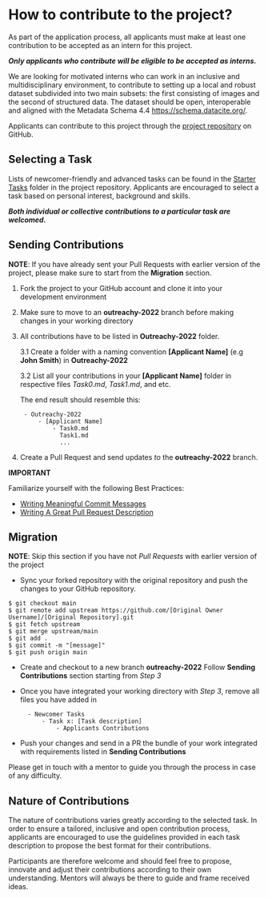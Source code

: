 # How to contribute to the project?

As part of the application process, all applicants must make at least one contribution to be accepted as an intern for this project.

 **_Only applicants who contribute will be eligible to be accepted as interns._**
 
 
We are looking for motivated interns who can work in an inclusive and multidisciplinary environment, to contribute to setting up a local and robust dataset subdivided into two main subsets: the first consisting of images and the second of structured data. The dataset should be open, interoperable and aligned with the Metadata Schema 4.4 https://schema.datacite.org/.

Applicants can contribute to this project through the [project repository](https://github.com/Mboalab/Mboalab-Outreachy_December-to-March-2022-internship-round) on GitHub. 

## Selecting a Task

Lists of newcomer-friendly and advanced tasks can be found in the [Starter Tasks](https://github.com/Mboalab/Mboalab-Outreachy_December-to-March-2022-internship-round/tree/main/Starter%20Tasks) folder in the project repository. 
Applicants are encouraged to select a task based on personal interest, background and skills.

_**Both individual or collective contributions to a particular task are welcomed.**_

## Sending Contributions 
**NOTE**: If you have already sent your Pull Requests with earlier version of the project, please make sure to start from the **Migration** section.

1. Fork the project to your GitHub account and clone it into your development environment
2. Make sure to move to an **outreachy-2022** branch before making changes in your working directory
3. All contributions have to be listed in **Outreachy-2022** folder.

    3.1 Create a folder with a naming convention **[Applicant Name]** (e.g **John Smith**) in **Outreachy-2022**
    
    3.2 List all your contributions in your **[Applicant Name]** folder in respective files *Task0.md*, *Task1.md*, and etc.
    
    The end result should resemble this:
    
        - Outreachy-2022
            - [Applicant Name]
                - Task0.md
                  Task1.md
                  ...
        
4. Create a Pull Request and send updates *to* the **outreachy-2022** branch.

**IMPORTANT**

Familiarize yourself with the following Best Practices:

- [Writing Meaningful Commit Messages](https://reflectoring.io/meaningful-commit-messages/)
- [Writing A Great Pull Request Description](https://www.pullrequest.com/blog/writing-a-great-pull-request-description/)


## Migration
**NOTE**: Skip this section if you have not *Pull Requests* with earlier version of the project

- Sync your forked repository with the original repository and push the changes to your GitHub repository.

```
$ git checkout main
$ git remote add upstream https://github.com/[Original Owner Username]/[Original Repository].git
$ git fetch upstream
$ git merge upstream/main
$ git add .
$ git commit -m "[message]"
$ git push origin main
```

- Create and checkout to a new branch **outreachy-2022**
Follow **Sending Contributions** section starting from *Step 3*


- Once you have integrated your working directory with *Step 3*, remove all files you have added in 

        - Newcomer Tasks
            - Task x: [Task description]
                - Applicants Contributions

- Push your changes and send in a PR the bundle of your work integrated with requirements listed in **Sending Contributions**

Please get in touch with a mentor to guide you through the process in case of any difficulty.


## Nature of Contributions
The nature of contributions varies greatly according to the selected task. In order to ensure a tailored, inclusive and open contribution process, applicants are encouraged to use the guidelines provided in each task description to propose the best format for their contributions. 

Participants are therefore welcome and should feel free to propose, innovate and adjust their contributions according to their own understanding. Mentors will always be there to guide and frame received ideas.
